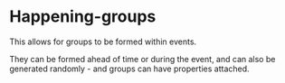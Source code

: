 Happening-groups
=========

This allows for groups to be formed within events.

They can be formed ahead of time or during the event, and can also be
generated randomly - and groups can have properties attached.